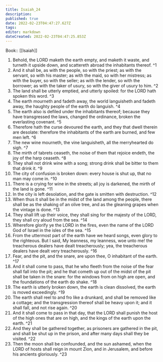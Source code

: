 ```yaml
---
title: Isaiah_24
description: 
published: true
date: 2022-02-23T04:47:27.627Z
tags: 
editor: markdown
dateCreated: 2022-02-23T04:47:25.853Z
---
```


 Book:: [[Isaiah]]
 1. Behold, the LORD maketh the earth empty, and maketh it waste, and turneth it upside down, and scattereth abroad the inhabitants thereof. ^1
 2. And it shall be, as with the people, so with the priest; as with the servant, so with his master; as with the maid, so with her mistress; as with the buyer, so with the seller; as with the lender, so with the borrower; as with the taker of usury, so with the giver of usury to him. ^2
 3. The land shall be utterly emptied, and utterly spoiled: for the LORD hath spoken this word. ^3
 4. The earth mourneth and fadeth away, the world languisheth and fadeth away, the haughty people of the earth do languish. ^4
 5. The earth also is defiled under the inhabitants thereof; because they have transgressed the laws, changed the ordinance, broken the everlasting covenant. ^5
 6. Therefore hath the curse devoured the earth, and they that dwell therein are desolate: therefore the inhabitants of the earth are burned, and few men left. ^6
 7. The new wine mourneth, the vine languisheth, all the merryhearted do sigh. ^7
 8. The mirth of tabrets ceaseth, the noise of them that rejoice endeth, the joy of the harp ceaseth. ^8
 9. They shall not drink wine with a song; strong drink shall be bitter to them that drink it. ^9
 10. The city of confusion is broken down: every house is shut up, that no man may come in. ^10
 11. There is a crying for wine in the streets; all joy is darkened, the mirth of the land is gone. ^11
 12. In the city is left desolation, and the gate is smitten with destruction. ^12
 13. When thus it shall be in the midst of the land among the people, there shall be as the shaking of an olive tree, and as the gleaning grapes when the vintage is done. ^13
 14. They shall lift up their voice, they shall sing for the majesty of the LORD, they shall cry aloud from the sea. ^14
 15. Wherefore glorify ye the LORD in the fires, even the name of the LORD God of Israel in the isles of the sea. ^15
 16. From the uttermost part of the earth have we heard songs, even glory to the righteous. But I said, My leanness, my leanness, woe unto me! the treacherous dealers have dealt treacherously; yea, the treacherous dealers have dealt very treacherously. ^16
 17. Fear, and the pit, and the snare, are upon thee, O inhabitant of the earth. ^17
 18. And it shall come to pass, that he who fleeth from the noise of the fear shall fall into the pit; and he that cometh up out of the midst of the pit shall be taken in the snare: for the windows from on high are open, and the foundations of the earth do shake. ^18
 19. The earth is utterly broken down, the earth is clean dissolved, the earth is moved exceedingly. ^19
 20. The earth shall reel to and fro like a drunkard, and shall be removed like a cottage; and the transgression thereof shall be heavy upon it; and it shall fall, and not rise again. ^20
 21. And it shall come to pass in that day, that the LORD shall punish the host of the high ones that are on high, and the kings of the earth upon the earth. ^21
 22. And they shall be gathered together, as prisoners are gathered in the pit, and shall be shut up in the prison, and after many days shall they be visited. ^22
 23. Then the moon shall be confounded, and the sun ashamed, when the LORD of hosts shall reign in mount Zion, and in Jerusalem, and before his ancients gloriously. ^23
